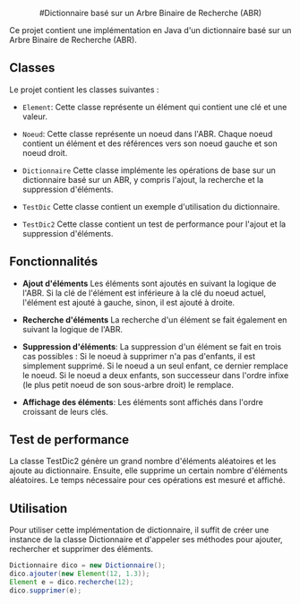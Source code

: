 <div align="center">

#Dictionnaire basé sur un Arbre Binaire de Recherche (ABR)

  </div>
Ce projet contient une implémentation en Java d'un dictionnaire basé sur un Arbre Binaire de Recherche (ABR). 

## Classes

Le projet contient les classes suivantes :

- `Element`: Cette classe représente un élément qui contient une clé et une valeur.

- `Noeud`: Cette classe représente un noeud dans l'ABR. Chaque noeud contient un élément et des références vers son noeud gauche et son noeud droit.

- `Dictionnaire` Cette classe implémente les opérations de base sur un dictionnaire basé sur un ABR, y compris l'ajout, la recherche et la suppression d'éléments.

- `TestDic` Cette classe contient un exemple d'utilisation du dictionnaire.

- `TestDic2` Cette classe contient un test de performance pour l'ajout et la suppression d'éléments.

## Fonctionnalités

- **Ajout d'éléments** Les éléments sont ajoutés en suivant la logique de l'ABR. Si la clé de l'élément est inférieure à la clé du noeud actuel, l'élément est ajouté à gauche, sinon, il est ajouté à droite.

- **Recherche d'éléments** La recherche d'un élément se fait également en suivant la logique de l'ABR.

- **Suppression d'éléments**: La suppression d'un élément se fait en trois cas possibles : Si le noeud à supprimer n'a pas d'enfants, il est simplement supprimé. Si le noeud a un seul enfant, ce dernier remplace le noeud. Si le noeud a deux enfants, son successeur dans l'ordre infixe (le plus petit noeud de son sous-arbre droit) le remplace.

- **Affichage des éléments**: Les éléments sont affichés dans l'ordre croissant de leurs clés.

## Test de performance

La classe TestDic2 génère un grand nombre d'éléments aléatoires et les ajoute au dictionnaire. Ensuite, elle supprime un certain nombre d'éléments aléatoires. Le temps nécessaire pour ces opérations est mesuré et affiché.

## Utilisation

Pour utiliser cette implémentation de dictionnaire, il suffit de créer une instance de la classe Dictionnaire et d'appeler ses méthodes pour ajouter, rechercher et supprimer des éléments.

```java
Dictionnaire dico = new Dictionnaire();
dico.ajouter(new Element(12, 1.3));
Element e = dico.recherche(12);
dico.supprimer(e);
```

